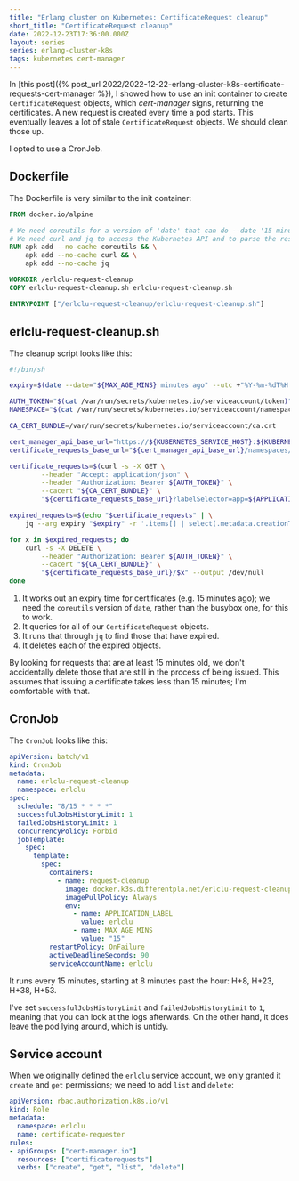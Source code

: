 ```yaml
---
title: "Erlang cluster on Kubernetes: CertificateRequest cleanup"
short_title: "CertificateRequest cleanup"
date: 2022-12-23T17:36:00.000Z
layout: series
series: erlang-cluster-k8s
tags: kubernetes cert-manager
---
```


In [this post]({% post_url 2022/2022-12-22-erlang-cluster-k8s-certificate-requests-cert-manager %}), I showed how to use
an init container to create `CertificateRequest` objects, which _cert-manager_ signs, returning the certificates. A new
request is created every time a pod starts. This eventually leaves a lot of stale `CertificateRequest` objects. We
should clean those up.

I opted to use a CronJob.

## Dockerfile

The Dockerfile is very similar to the init container:

```dockerfile
FROM docker.io/alpine

# We need coreutils for a version of 'date' that can do --date '15 minutes ago'.
# We need curl and jq to access the Kubernetes API and to parse the responses.
RUN apk add --no-cache coreutils && \
    apk add --no-cache curl && \
    apk add --no-cache jq

WORKDIR /erlclu-request-cleanup
COPY erlclu-request-cleanup.sh erlclu-request-cleanup.sh

ENTRYPOINT ["/erlclu-request-cleanup/erlclu-request-cleanup.sh"]
```

## erlclu-request-cleanup.sh

The cleanup script looks like this:

```sh
#!/bin/sh

expiry=$(date --date="${MAX_AGE_MINS} minutes ago" --utc +"%Y-%m-%dT%H:%M:%SZ")

AUTH_TOKEN="$(cat /var/run/secrets/kubernetes.io/serviceaccount/token)"
NAMESPACE="$(cat /var/run/secrets/kubernetes.io/serviceaccount/namespace)"

CA_CERT_BUNDLE=/var/run/secrets/kubernetes.io/serviceaccount/ca.crt

cert_manager_api_base_url="https://${KUBERNETES_SERVICE_HOST}:${KUBERNETES_SERVICE_PORT}/apis/cert-manager.io/v1"
certificate_requests_base_url="${cert_manager_api_base_url}/namespaces/${NAMESPACE}/certificaterequests"

certificate_requests=$(curl -s -X GET \
        --header "Accept: application/json" \
        --header "Authorization: Bearer ${AUTH_TOKEN}" \
        --cacert "${CA_CERT_BUNDLE}" \
        "${certificate_requests_base_url}?labelSelector=app=${APPLICATION_LABEL}")

expired_requests=$(echo "$certificate_requests" | \
    jq --arg expiry "$expiry" -r '.items[] | select(.metadata.creationTimestamp < $expiry) | .metadata.name')

for x in $expired_requests; do
    curl -s -X DELETE \
        --header "Authorization: Bearer ${AUTH_TOKEN}" \
        --cacert "${CA_CERT_BUNDLE}" \
        "${certificate_requests_base_url}/$x" --output /dev/null
done
```

1. It works out an expiry time for certificates (e.g. 15 minutes ago); we need the `coreutils` version of `date`, rather
   than the busybox one, for this to work.
2. It queries for all of our `CertificateRequest` objects.
3. It runs that through `jq` to find those that have expired.
4. It deletes each of the expired objects.

By looking for requests that are at least 15 minutes old, we don't accidentally delete those that are still in the
process of being issued. This assumes that issuing a certificate takes less than 15 minutes; I'm comfortable with that.

## CronJob

The `CronJob` looks like this:

```yaml
apiVersion: batch/v1
kind: CronJob
metadata:
  name: erlclu-request-cleanup
  namespace: erlclu
spec:
  schedule: "8/15 * * * *"
  successfulJobsHistoryLimit: 1
  failedJobsHistoryLimit: 1
  concurrencyPolicy: Forbid
  jobTemplate:
    spec:
      template:
        spec:
          containers:
            - name: request-cleanup
              image: docker.k3s.differentpla.net/erlclu-request-cleanup:0.1.0
              imagePullPolicy: Always
              env:
                - name: APPLICATION_LABEL
                  value: erlclu
                - name: MAX_AGE_MINS
                  value: "15"
          restartPolicy: OnFailure
          activeDeadlineSeconds: 90
          serviceAccountName: erlclu
```

It runs every 15 minutes, starting at 8 minutes past the hour: H+8, H+23, H+38, H+53.

I've set `successfulJobsHistoryLimit` and `failedJobsHistoryLimit` to `1`, meaning that you can look at the logs
afterwards. On the other hand, it does leave the pod lying around, which is untidy.

## Service account

When we originally defined the `erlclu` service account, we only granted it `create` and `get` permissions; we need to
add `list` and `delete`:

```yaml
apiVersion: rbac.authorization.k8s.io/v1
kind: Role
metadata:
  namespace: erlclu
  name: certificate-requester
rules:
- apiGroups: ["cert-manager.io"]
  resources: ["certificaterequests"]
  verbs: ["create", "get", "list", "delete"]
```
